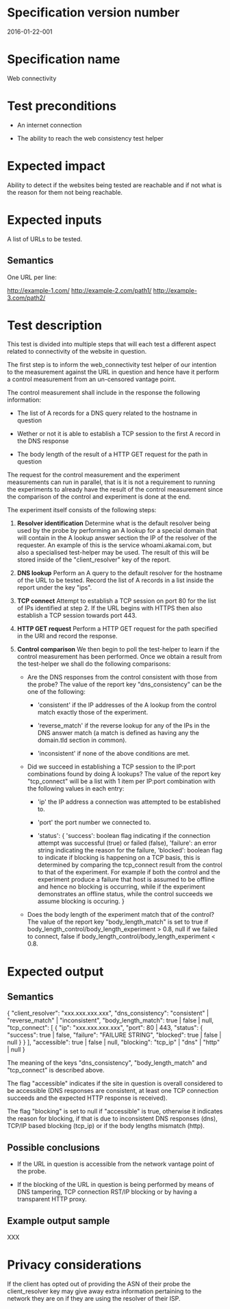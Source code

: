 # Specification version number

2016-01-22-001

# Specification name

Web connectivity

# Test preconditions

* An internet connection

* The ability to reach the web consistency test helper

# Expected impact

Ability to detect if the websites being tested are reachable and if not what is
the reason for them not being reachable.

# Expected inputs

A list of URLs to be tested.

## Semantics

One URL per line:

http://example-1.com/
http://example-2.com/path1/
http://example-3.com/path2/

# Test description

This test is divided into multiple steps that will each test a different aspect
related to connectivity of the website in question.

The first step is to inform the web_connectivity test helper of our intention
to the measurement against the URL in question and hence have it perform a
control measurement from an un-censored vantage point.

The control measurement shall include in the response the following information:

* The list of A records for a DNS query related to the hostname in question

* Wether or not it is able to establish a TCP session to the first A record in
  the DNS response

* The body length of the result of a HTTP GET request for the path in question

The request for the control measurement and the experiment measurements can run
in parallel, that is it is not a requirement to running the experiments to
already have the result of the control measurement since the comparison of the
control and experiment is done at the end.

The experiment itself consists of the following steps:

1. **Resolver identification**
   Determine what is the default resolver being used by the probe by performing
   an A lookup for a special domain that will contain in the A lookup answer
   section the IP of the resolver of the requester.
   An example of this is the service whoami.akamai.com, but also a specialised
   test-helper may be used.
   The result of this will be stored inside of the "client_resolver" key of the
   report.

2. **DNS lookup**
   Perform an A query to the default resolver for the hostname of the URL to be
   tested.
   Record the list of A records in a list inside the report under the key "ips".

3. **TCP connect**
   Attempt to establish a TCP session on port 80 for the list of IPs identified
   at step 2. If the URL begins with HTTPS then also establish a TCP session
   towards port 443.

4. **HTTP GET request**
   Perform a HTTP GET request for the path specified in the URI and record the
   response.

5. **Control comparison**
   We then begin to poll the test-helper to learn if the control measurement
   has been performed. Once we obtain a result from the test-helper we shall do
   the following comparisons:

   * Are the DNS responses from the control consistent with those from the
     probe?
     The value of the report key "dns_consistency" can be the one of the following:

        * 'consistent' if the IP addresses of the A lookup from the control
          match exactly those of the experiment.

        * 'reverse_match' if the reverse lookup for any of the IPs in the DNS
          answer match (a match is defined as having any the domain.tld section
          in common).

        * 'inconsistent' if none of the above conditions are met.

    * Did we succeed in establishing a TCP session to the IP:port combinations
      found by doing A lookups?
      The value of the report key "tcp_connect" will be a list with 1 item per
      IP:port combination with the following values in each entry:

        * 'ip' the IP address a connection was attempted to be established to.

        * 'port' the port number we connected to.

        * 'status': {
            'success': boolean flag indicating if the connection attempt was successful (true) or failed (false),
            'failure': an error string indicating the reason for the failure,
            'blocked': boolean flag to indicate if blocking is happening on a
            TCP basis, this is determined by comparing the tcp_connect result
            from the control to that of the experiment. For example if both the
            control and the experiment produce a failure that host is assumed
            to be offline and hence no blocking is occurring, while if the
            experiment demonstrates an offline status, while the control
            succeeds we assume blocking is occuring.
        }

    * Does the body length of the experiment match that of the control?
      The value of the report key "body_length_match" is set to true if
      body_length_control/body_length_experiment > 0.8, null if we failed to
      connect, false if body_length_control/body_length_experiment < 0.8.

# Expected output

## Semantics

{
    "client_resolver": "xxx.xxx.xxx.xxx",
    "dns_consistency": "consistent" | "reverse_match" | "inconsistent",
    "body_length_match": true | false | null,
    "tcp_connect": [
        {
            "ip": "xxx.xxx.xxx.xxx",
            "port": 80 | 443,
            "status": {
                "success": true | false,
                "failure": "FAILURE STRING",
                "blocked": true | false | null
            }
        }
    ],
    "accessible": true | false | null,
    "blocking": "tcp_ip" | "dns" | "http" | null
}

The meaning of the keys "dns_consistency", "body_length_match" and
"tcp_connect" is described above.

The flag "accessible" indicates if the site in question is overall considered to be 
accessible (DNS responses are consistent, at least one TCP connection succeeds
and the expected HTTP response is received).

The flag "blocking" is set to null if "accessible" is true, otherwise it
indicates the reason for blocking, if that is due to inconsistent DNS
responses (dns), TCP/IP based blocking (tcp_ip) or if the body lengths mismatch
(http).

## Possible conclusions

* If the URL in question is accessible from the network vantage point of the probe.

* If the blocking of the URL in question is being performed by means of DNS
  tampering, TCP connection RST/IP blocking or by having a transparent HTTP
  proxy.

## Example output sample

XXX

# Privacy considerations

If the client has opted out of providing the ASN of their probe the
client_resolver key may give away extra information pertaining to the network
they are on if they are using the resolver of their ISP.
